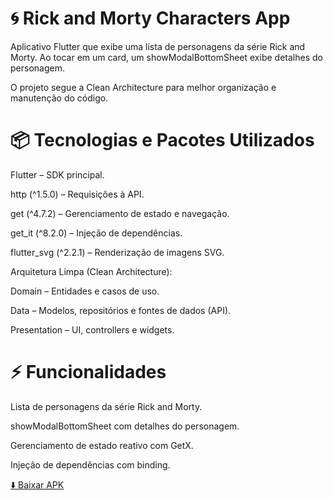 # 🌀 Rick and Morty Characters App

Aplicativo Flutter que exibe uma lista de personagens da série Rick and Morty. Ao tocar em um card, um showModalBottomSheet exibe detalhes do personagem.

O projeto segue a Clean Architecture para melhor organização e manutenção do código.

# 📦 Tecnologias e Pacotes Utilizados

Flutter – SDK principal.

http (^1.5.0) – Requisições à API.

get (^4.7.2) – Gerenciamento de estado e navegação.

get_it (^8.2.0) – Injeção de dependências.

flutter_svg (^2.2.1) – Renderização de imagens SVG.

Arquitetura Limpa (Clean Architecture):

Domain – Entidades e casos de uso.

Data – Modelos, repositórios e fontes de dados (API).

Presentation – UI, controllers e widgets.

# ⚡ Funcionalidades

Lista de personagens da série Rick and Morty.

showModalBottomSheet com detalhes do personagem.

Gerenciamento de estado reativo com GetX.

Injeção de dependências com binding.

[⬇️ Baixar APK](apk/app-release.apk)